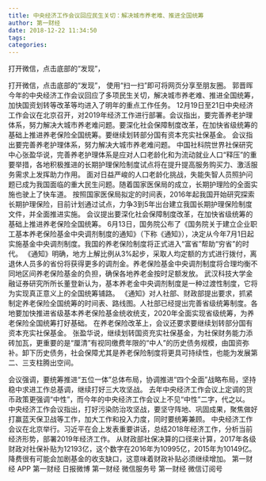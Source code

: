 ```yaml
---
title: 中央经济工作会议回应民生关切：解决城市养老难、推进全国统筹
author: 第一财经
date: 2018-12-22 11:34:50
tags: 
categories: 
---
```

打开微信，点击底部的“发现”，
<!-- more -->
打开微信，点击底部的“发现”，
使用“扫一扫”即可将网页分享至朋友圈。
郭晋晖
今年的中央经济工作会议回应了多项民生关切，解决城市养老难、推进全国统筹，加快国资划转等改革等均进入了明年的重点工作任务。
12月19日至21日中央经济工作会议在北京召开，对2019年经济工作进行部署。会议指出，要完善养老护理体系，努力解决大城市养老难问题。要深化社会保障制度改革，在加快省级统筹的基础上推进养老保险全国统筹。要继续划转部分国有资本充实社保基金。
会议指出要完善养老护理体系，努力解决大城市养老难问题。
中国社科院世界社保研究中心张盈华说，完善养老护理体系是应对人口老龄化和为流动就业人口“释压”的重要举措，各地积极推进的长期护理保险制度试点将在提升提高服务购买力、激活服务需求上发挥助力作用。
面对日益严峻的人口老龄化挑战，失能失智人员照护问题已成为我国面临的重大民生问题。随着国家医保局的成立，长期护理险的全面实施也驶上了快车道。
按照国家医保局拟定的时间表，2016年起我国开始研究探索长期护理保险，目前计划通过试点，力争3到5年出台建立我国长期护理保险制度文件，并全面推进实施。
会议提出要深化社会保障制度改革，在加快省级统筹的基础上推进养老保险全国统筹。
6月13日，国务院公布了《国务院关于建立企业职工基本养老保险基金中央调剂制度的通知》（下称《通知》），决定从今年7月1日起实施基金中央调剂制度。我国的养老保险制度将正式进入“富省”帮助“穷省”的时代。
《通知》明确，地方上解比例从3%起步，采取人均定额的方式进行拨付，离退休人员多的省份将获得更多的调剂金。养老保险基金中央调剂制度将合理均衡不同地区间养老保险基金的负担，确保各地养老金按时足额发放。
武汉科技大学金融证券研究所所长董登新认为，基本养老金中央调剂制度是一种过渡性制度，它将为实现真正意义上的全国统筹铺路。
《通知》对人社部、财政部提出要求，抓紧制定养老保险全国统筹的时间表、路线图。人社部已经提出完善省级统筹制度。各地要加快推进省级基本养老保险基金统收统支，2020年全面实现省级统筹，为养老保险全国统筹打好基础。
在养老保险改革上，会议还要求要继续划转部分国有资本充实社保基金。
张盈华说，继续划转国资充实社保基金，为社保财务能力添砖加瓦，更重要的是“厘清”有视同缴费年限的“中人”的历史债务规模，由国资弥补。卸下历史债务，社会保障尤其是养老保险制度将更具可持续性，也能为发展第二、三支柱腾出空间。
 
 
会议强调，要统筹推进“五位一体”总体布局，协调推进“四个全面”战略布局，坚持稳中求进工作总基调，继续打好三大攻坚战。
去年中央经济工作会议上定调的货币政策更强调“中性”，而今年的中央经济工作会议上不见“中性”二字，代之以。
中央经济工作会议指出，打好污染防治攻坚战，要坚守阵地、巩固成果，聚焦做好打赢蓝天保卫战等工作，加大工作和投入力度，同时要统筹兼顾。
中央经济工作会议在北京举行。习近平在会上发表重要讲话，总结2018年经济工作，分析当前经济形势，部署2019年经济工作。
从财政部社保决算的口径来计算，2017年各级财政对社保补贴为12193亿，这个数字在2016年为10995亿，2015年为10149亿。降费很有可能会加剧基金的收支缺口，这意味着财政补贴必须继续增加。
第一财经
APP
第一财经
日报微博
第一财经
微信服务号
第一财经
微信订阅号
